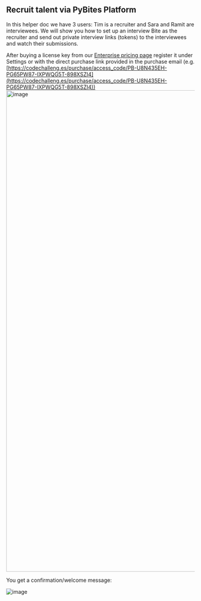 ## Recruit talent via PyBites Platform

In this helper doc we have 3 users: Tim is a recruiter and Sara and Ramit are interviewees. We will show you how to set up an interview Bite as the recruiter and send out private interview links (tokens) to the interviewees and watch their submissions.

After buying a license key from our [Enterprise pricing page](https://codechalleng.es/bites/pricing/enterprise) register it under Settings or with the direct purchase link provided in the purchase email (e.g. [https://codechalleng.es/purchase/access_code/PB-U8N435EH-PG65PW87-IXPWQG5T-898XSZI4](https://codechalleng.es/purchase/access_code/PB-U8N435EH-PG65PW87-IXPWQG5T-898XSZI4))
<img width="1283" alt="image" src="https://user-images.githubusercontent.com/387927/58949336-79ca8f00-878c-11e9-9ede-ce5d9377720d.png">

You get a confirmation/welcome message:

![image](https://user-images.githubusercontent.com/387927/58949488-e2b20700-878c-11e9-8a90-ff133a8a6f13.png)

